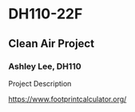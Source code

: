 # DH110-22F

## Clean Air Project
### Ashley Lee, DH110

Project Description

https://www.footprintcalculator.org/

